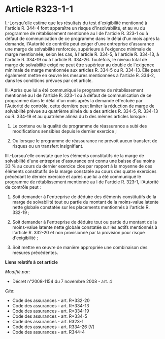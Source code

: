 # Article R323-1-1

I.-Lorsqu'elle estime que les résultats du test d'exigibilité mentionné à l'article R. 344-4 font apparaître un risque
d'insolvabilité, et au vu du programme de rétablissement mentionné au I de l'article R. 323-1 ou à défaut de communication de
ce programme dans le délai d'un mois après la demande, l'Autorité de contrôle peut exiger d'une entreprise d'assurance une
marge de solvabilité renforcée, supérieure à l'exigence minimale de marge mentionnée, selon les cas, à l'article R. 334-5, à
l'article R. 334-13, à l'article R. 334-19 ou à l'article R. 334-26. Toutefois, le niveau total de marge de solvabilité exigé
ne peut être supérieur au double de l'exigence minimale de marge mentionnée aux articles R. 334-5 ou R. 334-13. Elle peut
également mettre en œuvre les mesures mentionnées à l'article R. 334-2, dans les conditions prévues par cet article. 

II.-Après que lui a été communiqué le programme de rétablissement mentionné au I de l'article R. 323-1 ou à défaut de
communication de ce programme dans le délai d'un mois après la demande effectuée par l'Autorité de contrôle, cette dernière
peut limiter la réduction de marge de solvabilité prévue au quatrième alinéa du a des articles R. 334-5, R. 334-13 ou R.
334-19 et au quatrième alinéa du b des mêmes articles lorsque : 

1. Le contenu ou la qualité du programme de réassurance a subi des modifications sensibles depuis le dernier exercice ; 

2. Ou lorsque le programme de réassurance ne prévoit aucun transfert de risques ou un transfert insignifiant. 

III.-Lorsqu'elle constate que les éléments constitutifs de la marge de solvabilité d'une entreprise d'assurance ont connu une
baisse d'au moins 33 % au cours du dernier exercice clos par rapport à la moyenne de ces éléments constitutifs de la marge
constatée au cours des quatre exercices précédant le dernier exercice et après que lui a été communiqué le programme de
rétablissement mentionné au I de l'article R. 323-1, l'Autorité de contrôle peut : 

1. Soit demander à l'entreprise de déduire des éléments constitutifs de la marge de solvabilité tout ou partie du montant de
la moins-value latente nette globale constatée sur les placements mentionnés à l'article R. 332-19 ; 

2. Soit demander à l'entreprise de déduire tout ou partie du montant de la moins-value latente nette globale constatée sur
les actifs mentionnés à l'article R. 332-20 et non provisionné par la provision pour risque d'exigibilité ; 

3. Soit mettre en œuvre de manière appropriée une combinaison des mesures précédentes.

**Liens relatifs à cet article**

_Modifié par_:

  - Décret n°2008-1154 du 7 novembre 2008 - art. 4

_Cite_:

  - Code des assurances - art. R*332-20
  - Code des assurances - art. R*334-13
  - Code des assurances - art. R*334-19
  - Code des assurances - art. R*334-5
  - Code des assurances - art. R323-1
  - Code des assurances - art. R334-26 (V)
  - Code des assurances - art. R344-4

